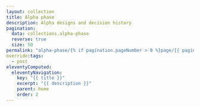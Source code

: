 ```yaml
---
layout: collection
title: Alpha phase
description: Alpha designs and decision history
pagination:
  data: collections.alpha-phase
  reverse: true
  size: 50
permalink: "alpha-phase/{% if pagination.pageNumber > 0 %}page/{{ pagination.pageNumber + 1 }}{% endif %}/"
override:tags:
  - post
eleventyComputed:
  eleventyNavigation:
    key: "{{ title }}"
    excerpt: "{{ description }}"
    parent: home
    order: 2
---
```

